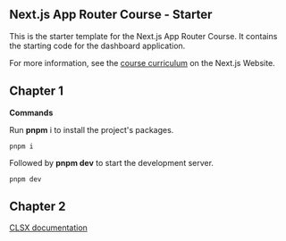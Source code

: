 ## Next.js App Router Course - Starter

This is the starter template for the Next.js App Router Course. It contains the starting code for the dashboard application.

For more information, see the [course curriculum](https://nextjs.org/learn) on the Next.js Website.

## Chapter 1

**Commands**

Run **pnpm** i to install the project's packages.

``` 
pnpm i 
```

Followed by **pnpm dev** to start the development server.

```
pnpm dev
```

## Chapter 2

[CLSX documentation](https://github.com/lukeed/clsx)


